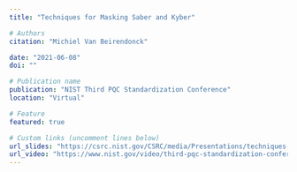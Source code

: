 ```yaml
---
title: "Techniques for Masking Saber and Kyber"

# Authors
citation: "Michiel Van Beirendonck"

date: "2021-06-08"
doi: ""

# Publication name
publication: "NIST Third PQC Standardization Conference"
location: "Virtual"

# Feature
featured: true

# Custom links (uncomment lines below)
url_slides: "https://csrc.nist.gov/CSRC/media/Presentations/techniques-for-masking-saber-and-kyber/images-media/session-4-vanb-techniques-for-masking.pdf"
url_video: "https://www.nist.gov/video/third-pqc-standardization-conference-session-iv-nistdhs-talk-and-side-channels"
---
```

